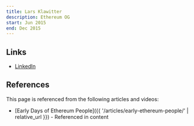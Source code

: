 ```yaml
---
title: Lars Klawitter
description: Ethereum OG
start: Jun 2015
end: Dec 2015
---
```


## Links
- [LinkedIn](https://www.linkedin.com/in/lars-klawitter-8703376/)

## References

This page is referenced from the following articles and videos:

- [Early Days of Ethereum People]({{ '/articles/early-ethereum-people/' | relative_url }}) - Referenced in content